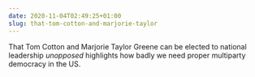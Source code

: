 ```yaml
---
date: 2020-11-04T02:49:25+01:00
slug: that-tom-cotton-and-marjorie-taylor
---
```

That Tom Cotton and Marjorie Taylor Greene can be elected to national leadership _unopposed_ highlights how badly we need proper multiparty democracy in the US.

